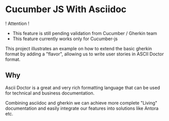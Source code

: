 # Cucumber JS With Asciidoc

! Attention !
- This feature is still pending validation from Cucumber / Gherkin team
- This feature currently works only for Cucumber-js

This project illustrates an example on how to extend the basic gherkin format by adding a "flavor", allowing us to write user stories in ASCII Doctor format.

## Why
Ascii Doctor is a great and very rich formatting language that can be used for technical and business documentation.

Combining asciidoc and gherkin we can achieve more complete "Living" documentation and easily integrate our features into solutions like Antora etc.
